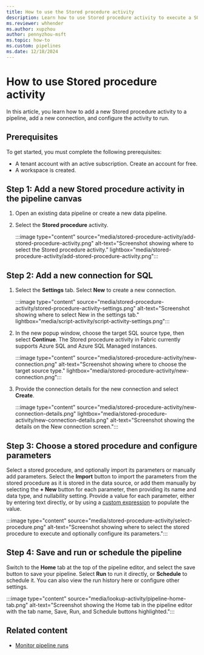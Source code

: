 ```yaml
---
title: How to use the Stored procedure activity
description: Learn how to use Stored procedure activity to execute a SQL stored procedure with Microsoft Fabric.
ms.reviewer: whhender
ms.author: xupzhou
author: pennyzhou-msft
ms.topic: how-to
ms.custom: pipelines
ms.date: 12/18/2024
---
```


# How to use Stored procedure activity

In this article, you learn how to add a new Stored procedure activity to a pipeline, add a new connection, and configure the activity to run.

## Prerequisites

To get started, you must complete the following prerequisites:  

- A tenant account with an active subscription. Create an account for free.
- A workspace is created.

## Step 1: Add a new Stored procedure activity in the pipeline canvas

1. Open an existing data pipeline or create a new data pipeline.
1. Select the **Stored procedure** activity.

   :::image type="content" source="media/stored-procedure-activity/add-stored-procedure-activity.png" alt-text="Screenshot showing where to select the Stored procedure activity." lightbox="media/stored-procedure-activity/add-stored-procedure-activity.png":::

## Step 2: Add a new connection for SQL

1. Select the **Settings** tab. Select **New** to create a new connection.

   :::image type="content" source="media/stored-procedure-activity/stored-procedure-activity-settings.png" alt-text="Screenshot showing where to select New in the settings tab." lightbox="media/script-activity/script-activity-settings.png":::

2. In the new popup window, choose the target SQL source type, then select **Continue**. The Stored procedure activity in Fabric currently supports Azure SQL and Azure SQL Managed instances.

   :::image type="content" source="media/stored-procedure-activity/new-connection.png" alt-text="Screenshot showing where to choose the target source type." lightbox="media/stored-procedure-activity/new-connection.png":::

3. Provide the connection details for the new connection and select **Create**.

   :::image type="content" source="media/stored-procedure-activity/new-connection-details.png" lightbox="media/stored-procedure-activity/new-connection-details.png" alt-text="Screenshot showing the details on the New connection screen.":::

## Step 3: Choose a stored procedure and configure parameters

Select a stored procedure, and optionally import its parameters or manually add parameters. Select the **Import** button to import the parameters from the stored procedure as it is stored in the data source, or add them manually by selecting the **+ New** button for each parameter, then providing its name and data type, and nullability setting. Provide a value for each parameter, either by entering text directly, or by using a [custom expression](expression-language.md) to populate the value. 

:::image type="content" source="media/stored-procedure-activity/select-procedure.png" alt-text="Screenshot showing where to select the stored procedure to execute and optionally configure its parameters.":::

## Step 4: Save and run or schedule the pipeline

Switch to the **Home** tab at the top of the pipeline editor, and select the save button to save your pipeline. Select **Run** to run it directly, or **Schedule** to schedule it. You can also view the run history here or configure other settings.

:::image type="content" source="media/lookup-activity/pipeline-home-tab.png" alt-text="Screenshot showing the Home tab in the pipeline editor with the tab name, Save, Run, and Schedule buttons highlighted.":::

## Related content

- [Monitor pipeline runs](monitor-pipeline-runs.md)
